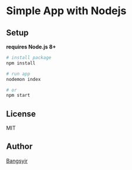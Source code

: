 # Simple App with Nodejs

## Setup

**requires Node.js 8+**

``` bash
# install package
npm install 

# run app
nodemon index 

# or
npm start
```
## License

MIT

## Author

<a href="https://www.instagram.com/bangsyirr">Bangsyir<a>